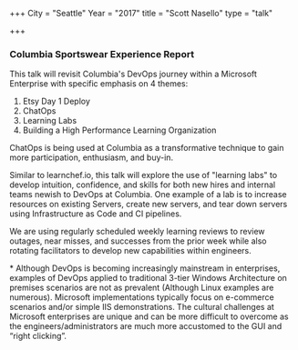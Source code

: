 +++
City = "Seattle"
Year = "2017"
title = "Scott Nasello"
type = "talk"

+++


<div class="span-15  ">
  <div class="span-15  last ">
  <h3>
  Columbia Sportswear Experience Report
</h3>

This talk will revisit Columbia's DevOps journey within a Microsoft Enterprise with specific emphasis on 4 themes:<br>
1) Etsy Day 1 Deploy<br>
2) ChatOps<br>
3) Learning Labs<br>
4) Building a High Performance Learning Organization<br>

<p>ChatOps is being used at Columbia as a transformative technique to gain more participation, enthusiasm, and buy-in.</p>

<p>Similar to learnchef.io,  this talk will explore the use of "learning labs" to develop intuition, confidence, and skills for both new hires and internal teams newish to DevOps at Columbia.  One example of a lab is to increase resources on existing Servers, create new servers, and tear down servers using Infrastructure as Code and CI pipelines.</p>

<p>We are using regularly scheduled weekly learning reviews to review outages, near misses, and successes from the prior week while also rotating facilitators to develop new capabilities within engineers.</p>

<p>* Although DevOps is becoming increasingly mainstream in enterprises, examples of DevOps applied to traditional 3-tier Windows Architecture on premises scenarios are not as prevalent (Although Linux examples are numerous). Microsoft implementations typically focus on e-commerce scenarios and/or simple IIS demonstrations. The cultural challenges at Microsoft enterprises are unique and can be more difficult to overcome as the engineers/administrators are much more accustomed to the GUI and “right clicking”.</p>

  </div>
</div>
